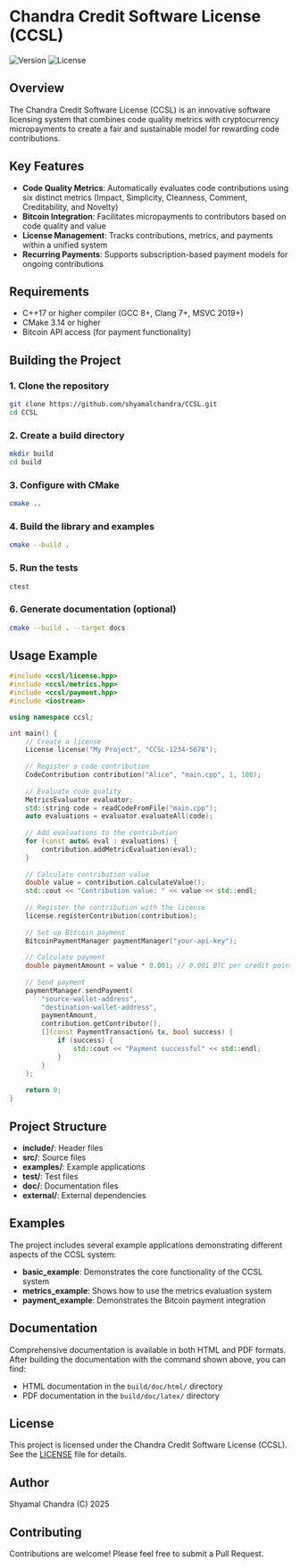 # Chandra Credit Software License (CCSL)

![Version](https://img.shields.io/badge/version-0.1.0-blue.svg)
![License](https://img.shields.io/badge/license-CCSL-green.svg)

## Overview

The Chandra Credit Software License (CCSL) is an innovative software licensing system that combines code quality metrics with cryptocurrency micropayments to create a fair and sustainable model for rewarding code contributions.

## Key Features

- **Code Quality Metrics**: Automatically evaluates code contributions using six distinct metrics (Impact, Simplicity, Cleanness, Comment, Creditability, and Novelty)
- **Bitcoin Integration**: Facilitates micropayments to contributors based on code quality and value
- **License Management**: Tracks contributions, metrics, and payments within a unified system
- **Recurring Payments**: Supports subscription-based payment models for ongoing contributions

## Requirements

- C++17 or higher compiler (GCC 8+, Clang 7+, MSVC 2019+)
- CMake 3.14 or higher
- Bitcoin API access (for payment functionality)

## Building the Project

### 1. Clone the repository

```bash
git clone https://github.com/shyamalchandra/CCSL.git
cd CCSL
```

### 2. Create a build directory

```bash
mkdir build
cd build
```

### 3. Configure with CMake

```bash
cmake ..
```

### 4. Build the library and examples

```bash
cmake --build .
```

### 5. Run the tests

```bash
ctest
```

### 6. Generate documentation (optional)

```bash
cmake --build . --target docs
```

## Usage Example

```cpp
#include <ccsl/license.hpp>
#include <ccsl/metrics.hpp>
#include <ccsl/payment.hpp>
#include <iostream>

using namespace ccsl;

int main() {
    // Create a license
    License license("My Project", "CCSL-1234-5678");
    
    // Register a code contribution
    CodeContribution contribution("Alice", "main.cpp", 1, 100);
    
    // Evaluate code quality
    MetricsEvaluator evaluator;
    std::string code = readCodeFromFile("main.cpp");
    auto evaluations = evaluator.evaluateAll(code);
    
    // Add evaluations to the contribution
    for (const auto& eval : evaluations) {
        contribution.addMetricEvaluation(eval);
    }
    
    // Calculate contribution value
    double value = contribution.calculateValue();
    std::cout << "Contribution value: " << value << std::endl;
    
    // Register the contribution with the license
    license.registerContribution(contribution);
    
    // Set up Bitcoin payment
    BitcoinPaymentManager paymentManager("your-api-key");
    
    // Calculate payment
    double paymentAmount = value * 0.001; // 0.001 BTC per credit point
    
    // Send payment
    paymentManager.sendPayment(
        "source-wallet-address",
        "destination-wallet-address",
        paymentAmount,
        contribution.getContributor(),
        [](const PaymentTransaction& tx, bool success) {
            if (success) {
                std::cout << "Payment successful" << std::endl;
            }
        }
    );
    
    return 0;
}
```

## Project Structure

- **include/**: Header files
- **src/**: Source files
- **examples/**: Example applications
- **test/**: Test files
- **doc/**: Documentation files
- **external/**: External dependencies

## Examples

The project includes several example applications demonstrating different aspects of the CCSL system:

- **basic_example**: Demonstrates the core functionality of the CCSL system
- **metrics_example**: Shows how to use the metrics evaluation system
- **payment_example**: Demonstrates the Bitcoin payment integration

## Documentation

Comprehensive documentation is available in both HTML and PDF formats. After building the documentation with the command shown above, you can find:

- HTML documentation in the `build/doc/html/` directory
- PDF documentation in the `build/doc/latex/` directory

## License

This project is licensed under the Chandra Credit Software License (CCSL). See the [LICENSE](license.md) file for details.

## Author

Shyamal Chandra (C) 2025

## Contributing

Contributions are welcome! Please feel free to submit a Pull Request.
